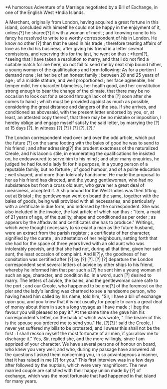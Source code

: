 *A humorous Adventure of a Marriage negotiated by  a Bill of Exchange, in one of the English West *India Islands.A  Merchant, originally from London, having acquired a great fortune in this island, concluded with himself he could not be happy in the enjoyment of it, unless[?] he shared[?] it with a woman of merit ; and knowing none to his fancy he resolved to write to a worthy correspondent of his in London. He know no other [?] than that he used in his trade ; therefore treating affairs of love as he did his business, after giving his friend in a letter several comissions, and reserving this for the last, he went on thus : *Item[?], *seeing that I have taken a resolution to marry, and that I do not find a suitable match for me here, do not fail to send me by next ship bound hither, a young woman of the qualifications and form following: As for a portion I demand none ; let her be of an honest family ; between 20 and 25 years of age ; of a middle stature, and well proportioned ; her face agreeable, her temper mild, her character blameless, her heatlh good, and her constitution strong enough to bear the change of the climate, that there may be no occasion to look out for a second through lack of the [?] soon after she comes to hand ; which must be provided against as much as possible, considering the great distance and dangers of the sea. If she arrives, and conditioned as abovesaid, with the present letter endorsed by you, or, at least, an attested copy thereof, that there may be no mistake or imposition, I hereby oblige and engage myself satisfy the said letter, by marrying the [?] at 15 days [?]. In witness [?] [?] I [?] [?], [?]."The London correspondent read over and over the odd article, which put the future [?] on the same footing with the bales of good he was to send to his friend ; and after adressing[?] the prudent exactness of the naturalized Creole, and his laconic stile, in enumerating the qualifications he insisted on, he endeavoured to serve him to his mind ; and after many enquiries, he judged he had found a lady fit for his purpose, in a young person of a reputable family, but no fortune ; of good humour, and of a polite education ; well shaped, and more than tolerably handsome. He made the proposal to her as his friend has directed, and the young gentlewoman, who had no subsistence but from a cross old aunt, who gave her a great deal of uneasiness, accepted it. A ship bound for the West Indies was then fitting out at Bristol ; the gentlewoman went on board the same, together with the bales of goods, being well provided with all necessaries, and particularly with a certificate in due form, and indorsed by the correspondent. She was also included in the invoice, the last article of which ran thus : "Item, a maid of 21 years of age, of the quality, shape and conditioned as per order ; as appears by the affadavits and certificates she has to produce." Writings, which were thought necessary to so exact a man as the future husband, were an extract from the parish register ; a certificate of her character, signified by the curate ; an attestation of her neighbours, setting forth that she had for the space of three years lived with an old aunt who was intolerably peevish, and that she had not, during all that time, given her said aunt, the least occasion of complaint. And li[?]y, the goodness of her consitution was certified after [?] by [?] [?]. [?] [?] departure the London correspondent sent several letters of advice by other ships to his friend, whereby he informed him that per such a [?] he sent him a young woman of such an age, character, and condition &c. in a word, such [?] desired to marry. The letters of advice, the bales, and the gentlewoman came safe to the port ; and our Creole, who happened to be one[?] of the foremost on the pier and the lady's landing was charmed to see a handsome person, who having heard him called by his name, told him, "Sir, I have a bill of exchange upon you, and you know that it is not usually for people to carry a great deal of money about them in such a long voyage as I have made ; I beg the favour you will pleased to pay it." At the same time she gave him his correspondent's letter, on the back of which was wrote, " The bearer of this is the spouse you ordered me to send you." Ha, [?][?] ! said the Creole, I never yet suffered my bills to be protested, and I swear this shall not be the first : I shall reckon myself the most fortunate of all men, if you allow me to discharge it." Yes, Sir, replied she, and the more willingly, since I am apprized of your character. We have several persons of honour on board, who knew you very well, and who, during my passage have answered all the questions I asked them concerning you, in so advantageous a manner, that it has raised in me [?] for you." This first interview was in a few days after followed by the nuptials, which were very magnificent. The new married couple are satisfied with their happy union made by [?] of exchange, which was the most fortunate that had happened in that island for many years.